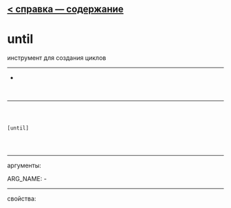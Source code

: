 [< справка — содержание](ceammc_lib.html)
---

# until


инструмент для создания циклов

---

-
<br>


---


```



[until]


            
```

---
аргументы:

ARG_NAME: -<br>

---
свойства:


